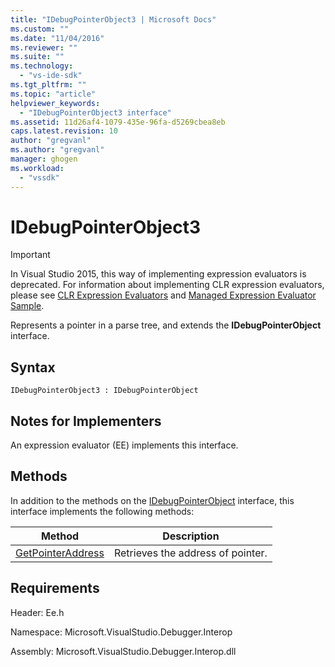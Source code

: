 ```yaml
---
title: "IDebugPointerObject3 | Microsoft Docs"
ms.custom: ""
ms.date: "11/04/2016"
ms.reviewer: ""
ms.suite: ""
ms.technology: 
  - "vs-ide-sdk"
ms.tgt_pltfrm: ""
ms.topic: "article"
helpviewer_keywords: 
  - "IDebugPointerObject3 interface"
ms.assetid: 11d26af4-1079-435e-96fa-d5269cbea8eb
caps.latest.revision: 10
author: "gregvanl"
ms.author: "gregvanl"
manager: ghogen
ms.workload: 
  - "vssdk"
---
```

# IDebugPointerObject3
> [!IMPORTANT]
>  In Visual Studio 2015, this way of implementing expression evaluators is deprecated. For information about implementing CLR expression evaluators, please see [CLR Expression Evaluators](https://github.com/Microsoft/ConcordExtensibilitySamples/wiki/CLR-Expression-Evaluators) and [Managed Expression Evaluator Sample](https://github.com/Microsoft/ConcordExtensibilitySamples/wiki/Managed-Expression-Evaluator-Sample).  
  
 Represents a pointer in a parse tree, and extends the **IDebugPointerObject** interface.  
  
## Syntax  
  
```  
IDebugPointerObject3 : IDebugPointerObject  
```  
  
## Notes for Implementers  
 An expression evaluator (EE) implements this interface.  
  
## Methods  
 In addition to the methods on the [IDebugPointerObject](../../../extensibility/debugger/reference/idebugpointerobject.md) interface, this interface implements the following methods:  
  
|Method|Description|  
|------------|-----------------|  
|[GetPointerAddress](../../../extensibility/debugger/reference/idebugpointerobject3-getpointeraddress.md)|Retrieves the address of pointer.|  
  
## Requirements  
 Header: Ee.h  
  
 Namespace: Microsoft.VisualStudio.Debugger.Interop  
  
 Assembly: Microsoft.VisualStudio.Debugger.Interop.dll